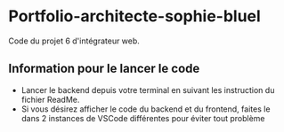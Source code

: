 # Portfolio-architecte-sophie-bluel

Code du projet 6 d'intégrateur web.

## Information pour le lancer le code

- Lancer le backend depuis votre terminal en suivant les instruction du fichier ReadMe.
- Si vous désirez afficher le code du backend et du frontend, faites le dans 2 instances de VSCode différentes pour éviter tout problème
